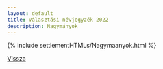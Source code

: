 ```yaml
---
layout: default
title: Választási névjegyzék 2022
description: Nagymányok
---
```


{% include settlementHTMLs/Nagymaanyok.html %}

[Vissza](./)